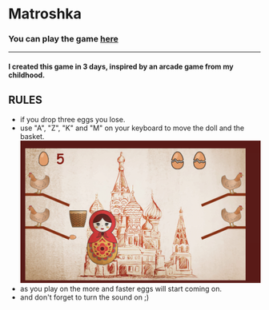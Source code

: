 # Matroshka
### You can play the game [here](https://ashotovich1990.github.io/matroshka/)
***

#### I created this game in 3 days, inspired by an arcade game from my childhood. 

## RULES
 * if you drop three eggs you lose.
 * use "A", "Z", "K" and "M" on your keyboard to move the doll and the basket. 
![](images/A.png)
 * as you play on the more and faster eggs will start coming on. 
 * and don't forget to turn the sound on ;)

